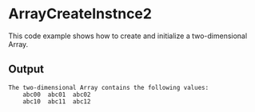 # ArrayCreateInstnce2
This code example shows how to create and initialize a two-dimensional Array.

## Output
```
The two-dimensional Array contains the following values:
    abc00  abc01  abc02
    abc10  abc11  abc12
```
